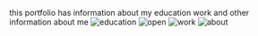 this portfolio has information about my education work and other information about me
![education](https://github.com/asjid12/Portfolio/assets/92564226/726791f2-967a-40f6-bab8-ea46a79a7631)
![open](https://github.com/asjid12/Portfolio/assets/92564226/6ac80e11-7aa1-4fc5-b69f-57c83c1fda14)
![work](https://github.com/asjid12/Portfolio/assets/92564226/af4bf875-5ded-499e-8ae7-6139abbb1fcb)
![about](https://github.com/asjid12/Portfolio/assets/92564226/9825a0fe-4e30-45ee-bb67-3a522542ce05)
